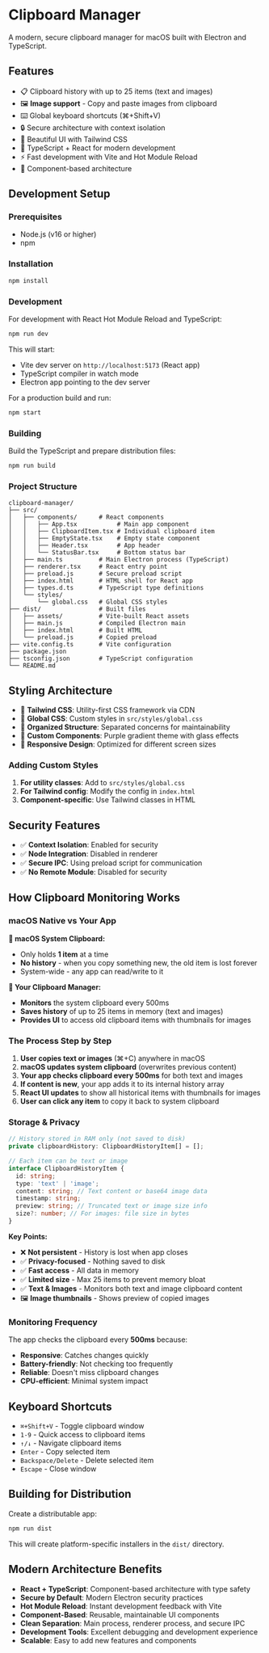 # Clipboard Manager

A modern, secure clipboard manager for macOS built with Electron and TypeScript.

## Features

- 📋 Clipboard history with up to 25 items (text and images)
- 🖼️ **Image support** - Copy and paste images from clipboard
- ⌨️ Global keyboard shortcuts (⌘+Shift+V)
- 🔒 Secure architecture with context isolation
- 🎨 Beautiful UI with Tailwind CSS
- 🚀 TypeScript + React for modern development
- ⚡ Fast development with Vite and Hot Module Reload
- 🧩 Component-based architecture

## Development Setup

### Prerequisites

- Node.js (v16 or higher)
- npm

### Installation

```bash
npm install
```

### Development

For development with React Hot Module Reload and TypeScript:

```bash
npm run dev
```

This will start:
- Vite dev server on `http://localhost:5173` (React app)
- TypeScript compiler in watch mode
- Electron app pointing to the dev server

For a production build and run:

```bash
npm start
```

### Building

Build the TypeScript and prepare distribution files:

```bash
npm run build
```

### Project Structure

```
clipboard-manager/
├── src/
│   ├── components/      # React components
│   │   ├── App.tsx           # Main app component
│   │   ├── ClipboardItem.tsx # Individual clipboard item
│   │   ├── EmptyState.tsx    # Empty state component
│   │   ├── Header.tsx        # App header
│   │   └── StatusBar.tsx     # Bottom status bar
│   ├── main.ts          # Main Electron process (TypeScript)
│   ├── renderer.tsx     # React entry point
│   ├── preload.js       # Secure preload script
│   ├── index.html       # HTML shell for React app
│   ├── types.d.ts       # TypeScript type definitions
│   └── styles/
│       └── global.css   # Global CSS styles
├── dist/                # Built files
│   ├── assets/          # Vite-built React assets
│   ├── main.js          # Compiled Electron main
│   ├── index.html       # Built HTML
│   └── preload.js       # Copied preload
├── vite.config.ts       # Vite configuration
├── package.json
├── tsconfig.json        # TypeScript configuration
└── README.md
```

## Styling Architecture

- 🎨 **Tailwind CSS**: Utility-first CSS framework via CDN
- 📝 **Global CSS**: Custom styles in `src/styles/global.css`
- 🎯 **Organized Structure**: Separated concerns for maintainability
- 🌈 **Custom Components**: Purple gradient theme with glass effects
- 📱 **Responsive Design**: Optimized for different screen sizes

### Adding Custom Styles

1. **For utility classes**: Add to `src/styles/global.css`
2. **For Tailwind config**: Modify the config in `index.html`
3. **Component-specific**: Use Tailwind classes in HTML

## Security Features

- ✅ **Context Isolation**: Enabled for security
- ✅ **Node Integration**: Disabled in renderer
- ✅ **Secure IPC**: Using preload script for communication
- ✅ **No Remote Module**: Disabled for security

## How Clipboard Monitoring Works

### macOS Native vs Your App

**🍎 macOS System Clipboard:**
- Only holds **1 item** at a time
- **No history** - when you copy something new, the old item is lost forever
- System-wide - any app can read/write to it

**📱 Your Clipboard Manager:**
- **Monitors** the system clipboard every 500ms
- **Saves history** of up to 25 items in memory (text and images)
- **Provides UI** to access old clipboard items with thumbnails for images

### The Process Step by Step

1. **User copies text or images** (⌘+C) anywhere in macOS
2. **macOS updates system clipboard** (overwrites previous content)
3. **Your app checks clipboard every 500ms** for both text and images
4. **If content is new**, your app adds it to its internal history array
5. **React UI updates** to show all historical items with thumbnails for images
6. **User can click any item** to copy it back to system clipboard

### Storage & Privacy

```typescript
// History stored in RAM only (not saved to disk)
private clipboardHistory: ClipboardHistoryItem[] = [];

// Each item can be text or image
interface ClipboardHistoryItem {
  id: string;
  type: 'text' | 'image';
  content: string; // Text content or base64 image data
  timestamp: string;
  preview: string; // Truncated text or image size info
  size?: number; // For images: file size in bytes
}
```

**Key Points:**
- ❌ **Not persistent** - History is lost when app closes
- ✅ **Privacy-focused** - Nothing saved to disk
- ✅ **Fast access** - All data in memory
- ✅ **Limited size** - Max 25 items to prevent memory bloat
- ✅ **Text & Images** - Monitors both text and image clipboard content
- 🖼️ **Image thumbnails** - Shows preview of copied images

### Monitoring Frequency

The app checks the clipboard every **500ms** because:
- **Responsive**: Catches changes quickly
- **Battery-friendly**: Not checking too frequently
- **Reliable**: Doesn't miss clipboard changes
- **CPU-efficient**: Minimal system impact

## Keyboard Shortcuts

- `⌘+Shift+V` - Toggle clipboard window
- `1-9` - Quick access to clipboard items
- `↑/↓` - Navigate clipboard items
- `Enter` - Copy selected item
- `Backspace/Delete` - Delete selected item
- `Escape` - Close window

## Building for Distribution

Create a distributable app:

```bash
npm run dist
```

This will create platform-specific installers in the `dist/` directory.

## Modern Architecture Benefits

- **React + TypeScript**: Component-based architecture with type safety
- **Secure by Default**: Modern Electron security practices
- **Hot Module Reload**: Instant development feedback with Vite
- **Component-Based**: Reusable, maintainable UI components
- **Clean Separation**: Main process, renderer process, and secure IPC
- **Development Tools**: Excellent debugging and development experience
- **Scalable**: Easy to add new features and components
